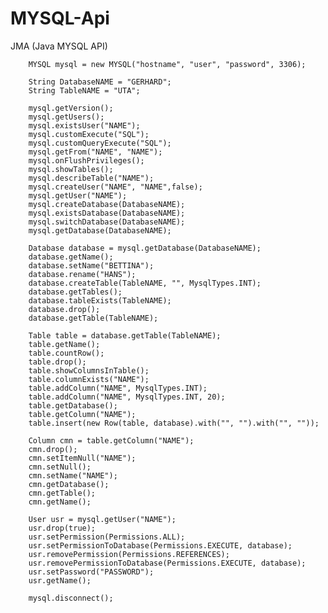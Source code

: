 # MYSQL-Api
JMA (Java MYSQL API)

        MYSQL mysql = new MYSQL("hostname", "user", "password", 3306);

        String DatabaseNAME = "GERHARD";
        String TableNAME = "UTA";

        mysql.getVersion();
        mysql.getUsers();
        mysql.existsUser("NAME");
        mysql.customExecute("SQL");
        mysql.customQueryExecute("SQL");
        mysql.getFrom("NAME", "NAME");
        mysql.onFlushPrivileges();
        mysql.showTables();
        mysql.describeTable("NAME");
        mysql.createUser("NAME", "NAME",false);
        mysql.getUser("NAME");
        mysql.createDatabase(DatabaseNAME);
        mysql.existsDatabase(DatabaseNAME);
        mysql.switchDatabase(DatabaseNAME);
        mysql.getDatabase(DatabaseNAME);

        Database database = mysql.getDatabase(DatabaseNAME);
        database.getName();
        database.setName("BETTINA");
        database.rename("HANS");
        database.createTable(TableNAME, "", MysqlTypes.INT);
        database.getTables();
        database.tableExists(TableNAME);
        database.drop();
        database.getTable(TableNAME);

        Table table = database.getTable(TableNAME);
        table.getName();
        table.countRow();
        table.drop();
        table.showColumnsInTable();
        table.columnExists("NAME");
        table.addColumn("NAME", MysqlTypes.INT);
        table.addColumn("NAME", MysqlTypes.INT, 20);
        table.getDatabase();
        table.getColumn("NAME");
        table.insert(new Row(table, database).with("", "").with("", ""));

        Column cmn = table.getColumn("NAME");
        cmn.drop();
        cmn.setItemNull("NAME");
        cmn.setNull();
        cmn.setName("NAME");
        cmn.getDatabase();
        cmn.getTable();
        cmn.getName();

        User usr = mysql.getUser("NAME");
        usr.drop(true);
        usr.setPermission(Permissions.ALL);
        usr.setPermissionToDatabase(Permissions.EXECUTE, database);
        usr.removePermission(Permissions.REFERENCES);
        usr.removePermissionToDatabase(Permissions.EXECUTE, database);
        usr.setPassword("PASSWORD");
        usr.getName();

        mysql.disconnect();
